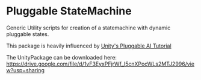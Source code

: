 # Pluggable StateMachine

Generic Utility scripts for creation of a statemachine with dynamic pluggable states.

This package is heavily influenced by [Unity's Pluggable AI Tutorial](https://learn.unity.com/tutorial/5c515373edbc2a001fd5c79d#5c7f8528edbc2a002053b487 )

The UnityPackage can be downloaded here: https://drive.google.com/file/d/1vF3EyxPFjrWf_l5cnXPocWLs2MTJ2996/view?usp=sharing 
